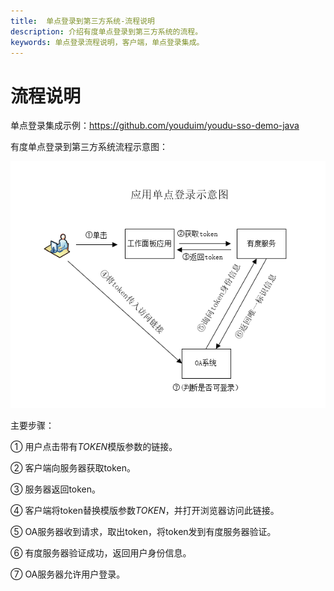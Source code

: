 ```yaml
---
title:  单点登录到第三方系统-流程说明
description: 介绍有度单点登录到第三方系统的流程。
keywords: 单点登录流程说明，客户端，单点登录集成。
---
```


# 流程说明

单点登录集成示例：https://github.com/youduim/youdu-sso-demo-java

有度单点登录到第三方系统流程示意图：

![b01_00006](./res/b01_00006/b01_00006_001.png)

主要步骤：

①    用户点击带有$TOKEN$模版参数的链接。

②    客户端向服务器获取token。

③    服务器返回token。

④    客户端将token替换模版参数$TOKEN$，并打开浏览器访问此链接。

⑤    OA服务器收到请求，取出token，将token发到有度服务器验证。

⑥    有度服务器验证成功，返回用户身份信息。

⑦    OA服务器允许用户登录。

